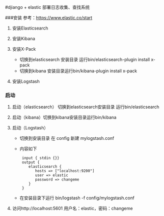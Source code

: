 #djiango + elastic 部署日志收集、查找系统

###安装
参考：https://www.elastic.co/start

1. 安装Elasticsearch
2. 安装Kibana
3. 安装X-Pack
    * 切换到elasticsearch 安装目录 运行bin/elasticsearch-plugin install x-pack
    * 切换到kibana 安装目录运行bin/kibana-plugin install x-pack
    
4. 安装Logstash

### 启动
1. 启动（elasticsearch） 切换到elasticsearch安装目录 运行bin/elasticsearch
2. 启动（kibana）切换到kibana安装目录运行bin/kibana
3. 启动（Logstash）

    * 切换到安装目录 在 config 新建 mylogstash.conf
    * 内容如下
    
           input { stdin {}}
           output {
              elasticsearch {
                 hosts => ["localhost:9200"]
                 user => elastic
                 password => changeme
              }
           } 
           
    * 在安装目录下运行 bin/logstash -f config/mylogstash.conf 

4. 访问http://localhost:5601 用户名：elastic，密码：changeme
